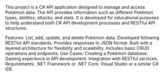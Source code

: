 This project is a C# API application designed to manage and access Pokémon data. The API provides information such as different Pokémon types, abilities, attacks, and stats. It is developed for educational purposes to help understand both C# API development processes and RESTful API structures.

Features:
List, add, update, and delete Pokémon data.
Developed following RESTful API standards.
Provides responses in JSON format.
Built with a layered architecture for flexibility and scalability.
Includes basic CRUD operations and endpoints.
Use Cases:
Creating a Pokémon database.
Gaining experience in API development.
Integration with RESTful services.
Requirements:
.NET Framework or .NET Core.
Visual Studio or a similar C# IDE.
